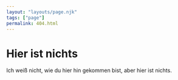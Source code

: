 ```yaml
---
layout: "layouts/page.njk"
tags: ["page"]
permalink: 404.html
---
```


# Hier ist nichts

Ich weiß nicht, wie du hier hin gekommen bist, aber hier ist nichts.
